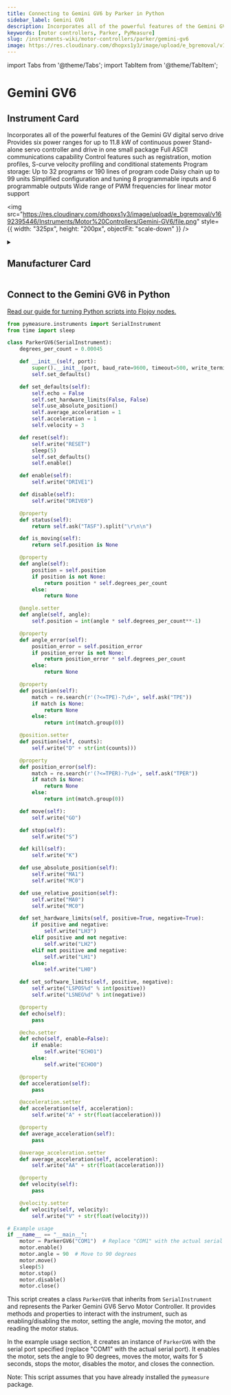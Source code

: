 ```yaml
---
title: Connecting to Gemini GV6 by Parker in Python
sidebar_label: Gemini GV6
description: Incorporates all of the powerful features of the Gemini GV digital servo driveProvides six power ranges for up to 11.8 kW of continuous powerStand-alone servo controller and drive in one small packageFull ASCII communications capabilityControl features such as registration, motion profiles, S-curve velocity profiling and conditional statementsProgram storage-> Up to 32 programs or 190 lines of program codeDaisy chain up to 99 unitsSimplified configuration and tuning8 programmable inputs and 6 programmable outputsWide range of PWM frequencies for linear motor support
keywords: [motor controllers, Parker, PyMeasure]
slug: /instruments-wiki/motor-controllers/parker/gemini-gv6
image: https://res.cloudinary.com/dhopxs1y3/image/upload/e_bgremoval/v1692395446/Instruments/Motor%20Controllers/Gemini-GV6/file.png
---
```


import Tabs from '@theme/Tabs';
import TabItem from '@theme/TabItem';

# Gemini GV6

## Instrument Card

<div className="flex">

<div>

Incorporates all of the powerful features of the Gemini GV digital servo drive
Provides six power ranges for up to 11.8 kW of continuous power
Stand-alone servo controller and drive in one small package
Full ASCII communications capability
Control features such as registration, motion profiles, S-curve velocity profiling and conditional statements
Program storage: Up to 32 programs or 190 lines of program code
Daisy chain up to 99 units
Simplified configuration and tuning
8 programmable inputs and 6 programmable outputs
Wide range of PWM frequencies for linear motor support

</div>

<img src="https://res.cloudinary.com/dhopxs1y3/image/upload/e_bgremoval/v1692395446/Instruments/Motor%20Controllers/Gemini-GV6/file.png" style={{ width: "325px", height: "200px", objectFit: "scale-down" }} />

</div>

<details>
<summary><h2>Manufacturer Card</h2></summary>

<img src="https://res.cloudinary.com/dhopxs1y3/image/upload/e_bgremoval/v1692125990/Instruments/Vendor%20Logos/Parker.png" style={{ width: "100%", height: "170px",objectFit: "scale-down" }} />

Parker Hannifin Corporation, originally Parker Appliance Company, usually referred to as just Parker, is an American corporation specializing in motion and control technologies. <a href="https://www.parker.com/us/en/home.html">Website</a>.

<ul>
  <li>Headquarters: USA</li>
  <li>Yearly Revenue (millions, USD): 18000.0</li>
</ul>
</details>

## Connect to the Gemini GV6 in Python

[Read our guide for turning Python scripts into Flojoy nodes.](https://docs.flojoy.ai/custom-nodes/creating-custom-node/)
<Tabs>
<TabItem value="PyMeasure" label="PyMeasure">


```python
from pymeasure.instruments import SerialInstrument
from time import sleep

class ParkerGV6(SerialInstrument):
    degrees_per_count = 0.00045

    def __init__(self, port):
        super().__init__(port, baud_rate=9600, timeout=500, write_termination="\r")
        self.set_defaults()

    def set_defaults(self):
        self.echo = False
        self.set_hardware_limits(False, False)
        self.use_absolute_position()
        self.average_acceleration = 1
        self.acceleration = 1
        self.velocity = 3

    def reset(self):
        self.write("RESET")
        sleep(5)
        self.set_defaults()
        self.enable()

    def enable(self):
        self.write("DRIVE1")

    def disable(self):
        self.write("DRIVE0")

    @property
    def status(self):
        return self.ask("TASF").split("\r\n\n")

    def is_moving(self):
        return self.position is None

    @property
    def angle(self):
        position = self.position
        if position is not None:
            return position * self.degrees_per_count
        else:
            return None

    @angle.setter
    def angle(self, angle):
        self.position = int(angle * self.degrees_per_count**-1)

    @property
    def angle_error(self):
        position_error = self.position_error
        if position_error is not None:
            return position_error * self.degrees_per_count
        else:
            return None

    @property
    def position(self):
        match = re.search(r'(?<=TPE)-?\d+', self.ask("TPE"))
        if match is None:
            return None
        else:
            return int(match.group(0))

    @position.setter
    def position(self, counts):
        self.write("D" + str(int(counts)))

    @property
    def position_error(self):
        match = re.search(r'(?<=TPER)-?\d+', self.ask("TPER"))
        if match is None:
            return None
        else:
            return int(match.group(0))

    def move(self):
        self.write("GO")

    def stop(self):
        self.write("S")

    def kill(self):
        self.write("K")

    def use_absolute_position(self):
        self.write("MA1")
        self.write("MC0")

    def use_relative_position(self):
        self.write("MA0")
        self.write("MC0")

    def set_hardware_limits(self, positive=True, negative=True):
        if positive and negative:
            self.write("LH3")
        elif positive and not negative:
            self.write("LH2")
        elif not positive and negative:
            self.write("LH1")
        else:
            self.write("LH0")

    def set_software_limits(self, positive, negative):
        self.write("LSPOS%d" % int(positive))
        self.write("LSNEG%d" % int(negative))

    @property
    def echo(self):
        pass

    @echo.setter
    def echo(self, enable=False):
        if enable:
            self.write("ECHO1")
        else:
            self.write("ECHO0")

    @property
    def acceleration(self):
        pass

    @acceleration.setter
    def acceleration(self, acceleration):
        self.write("A" + str(float(acceleration)))

    @property
    def average_acceleration(self):
        pass

    @average_acceleration.setter
    def average_acceleration(self, acceleration):
        self.write("AA" + str(float(acceleration)))

    @property
    def velocity(self):
        pass

    @velocity.setter
    def velocity(self, velocity):
        self.write("V" + str(float(velocity)))

# Example usage
if __name__ == "__main__":
    motor = ParkerGV6("COM1")  # Replace "COM1" with the actual serial port
    motor.enable()
    motor.angle = 90  # Move to 90 degrees
    motor.move()
    sleep(5)
    motor.stop()
    motor.disable()
    motor.close()
```

This script creates a class `ParkerGV6` that inherits from `SerialInstrument` and represents the Parker Gemini GV6 Servo Motor Controller. It provides methods and properties to interact with the instrument, such as enabling/disabling the motor, setting the angle, moving the motor, and reading the motor status.

In the example usage section, it creates an instance of `ParkerGV6` with the serial port specified (replace "COM1" with the actual serial port). It enables the motor, sets the angle to 90 degrees, moves the motor, waits for 5 seconds, stops the motor, disables the motor, and closes the connection.

Note: This script assumes that you have already installed the `pymeasure` package.

</TabItem>
</Tabs>